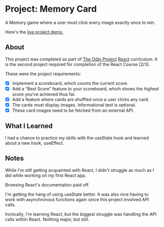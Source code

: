 Project: Memory Card
=============

A Memory game where a user must click every image exactly once to win.

Here's the [live project demo.](https://odin-react-memory-game.vercel.app/)

About
-----

This project was completed as part of [The Odin Project](https://www.theodinproject.com/) [React](https://www.theodinproject.com/paths/full-stack-javascript/courses/react) curriculum. It is the second project required for completion of the React Course [2/3].

These were the project requirements:

- [x] Implement a scoreboard, which counts the current score. 
- [x] Add a “Best Score” feature to your scoreboard, which shows the highest score you’ve achieved thus far.
- [x] Add a feature where cards are shuffled once a user clicks any card.
- [x] The cards must display images. Informational text is optional.
- [x] These card images need to be fetched from an external API.

What I Learned
-----

I had a chance to practice my skills with the useState hook and learned about a new hook, useEffect.

Notes
-----

While I'm still getting acquainted with React, I didn't struggle as much as I did while working on my first React app. 

Browsing React's documentation paid off. 

I'm getting the hang of using useState better. It was also nice having to work with asynchronous functions again since this project involved API calls.

Ironically, I'm learning React, but the biggest struggle was handling the API calls within React. Nothing major, but still.

